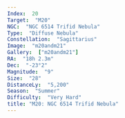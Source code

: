 ```yaml
---
Index:  20
Target:  "M20"
NGC:  "NGC 6514 Trifid Nebula"
Type:  "Diffuse Nebula"
Constellation:  "Sagittarius"
Image:  "m20andm21"
Gallery:  ["m20andm21"]
RA:  "18h 2.3m"
Dec:  "-23°2"
Magnitude:  "9"
Size:  "28"
DistanceLy:  "5,200"
Season:  "Summer"
Difficulty:  "Very Hard"
title: "M20: NGC 6514 Trifid Nebula"
---
```


